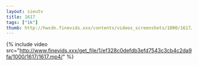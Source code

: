 ```yaml
--- 
layout: sieutv
title: 1617
tags: ["1k"]
thumb: http://hwcdn.finevids.xxx/contents/videos_screenshots/1000/1617/preview.mp4.jpg
---
```

{% include video src="http://www.finevids.xxx/get_file/1/ef328c0defdb3efd7543c3cb4c2da9fa/1000/1617/1617.mp4/" %} 
